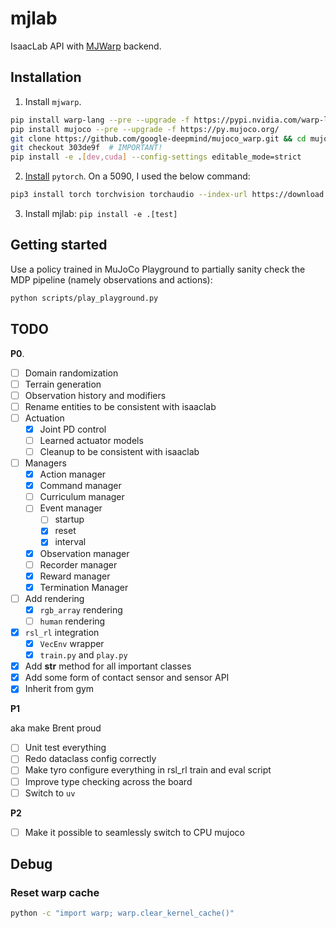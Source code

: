 # mjlab

IsaacLab API with [MJWarp](https://github.com/google-deepmind/mujoco_warp) backend.

## Installation

1. Install `mjwarp`.

```bash
pip install warp-lang --pre --upgrade -f https://pypi.nvidia.com/warp-lang/
pip install mujoco --pre --upgrade -f https://py.mujoco.org/
git clone https://github.com/google-deepmind/mujoco_warp.git && cd mujoco_warp
git checkout 303de9f  # IMPORTANT!
pip install -e .[dev,cuda] --config-settings editable_mode=strict
```

2. [Install](https://pytorch.org/get-started/locally/) `pytorch`. On a 5090, I used the below command:

```bash
pip3 install torch torchvision torchaudio --index-url https://download.pytorch.org/whl/cu128
```

3. Install mjlab: `pip install -e .[test]`

## Getting started

Use a policy trained in MuJoCo Playground to partially sanity check the MDP pipeline (namely observations and actions):

```bash
python scripts/play_playground.py
```

## TODO

**P0**.

- [ ] Domain randomization
- [ ] Terrain generation
- [ ] Observation history and modifiers
- [ ] Rename entities to be consistent with isaaclab
- [ ] Actuation
  - [x] Joint PD control
  - [ ] Learned actuator models
  - [ ] Cleanup to be consistent with isaaclab
- [ ] Managers
  - [x] Action manager
  - [x] Command manager
  - [ ] Curriculum manager
  - [ ] Event manager
    - [ ] startup
    - [x] reset
    - [x] interval 
  - [x] Observation manager
  - [ ] Recorder manager
  - [x] Reward manager
  - [x] Termination Manager
- [ ] Add rendering
  - [x] `rgb_array` rendering
  - [ ] `human` rendering
- [x] `rsl_rl` integration
  - [x] `VecEnv` wrapper
  - [x] `train.py` and `play.py`
- [x] Add __str__ method for all important classes
- [x] Add some form of contact sensor and sensor API
- [x] Inherit from gym

**P1**

aka make Brent proud

- [ ] Unit test everything
- [ ] Redo dataclass config correctly
- [ ] Make tyro configure everything in rsl_rl train and eval script
- [ ] Improve type checking across the board
- [ ] Switch to `uv`

**P2**

- [ ] Make it possible to seamlessly switch to CPU mujoco

## Debug

### Reset warp cache

```bash
python -c "import warp; warp.clear_kernel_cache()"
```